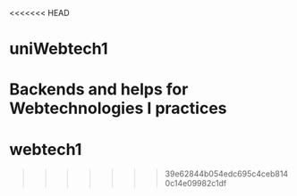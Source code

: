 <<<<<<< HEAD
# uniWebtech1
Backends and helps for Webtechnologies I practices
=======
# webtech1
>>>>>>> 39e62844b054edc695c4ceb8140c14e09982c1df
